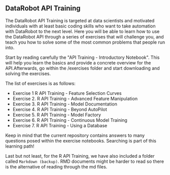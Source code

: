 ## DataRobot API Training

The DataRobot API Training is targeted at data scientists and motivated individuals with at least basic coding skills who want to take automation with DataRobot to the next level. Here you will be able to learn how to use the DataRobot API through a series of exercises that will challenge you, and teach you how to solve some of the most common problems that people run into.

Start by reading carefully the "API Training - Introductory Notebook". This will help you learn the basics and provide a concrete overview for the API.Afterwards, go within the /exercises folder and start downloading and solving the exercises.

The list of exercises is as follows:

- Exercise 1  R API Training - Feature Selection Curves 
- Exercise 2. R API Training - Advanced Feature Manipulation 
- Exercise 3. R API Training - Model Documentation 
- Exercise 4. R API Training - Beyond AutoPilot 
- Exercise 5. R API Training - Model Factory 
- Exercise 6. R API Training - Continuous Model Training
- Exercise 7. R API Training - Using a Database

Keep in mind that the current repository contains answers to many questions posed within the exercise notebooks. Searching is part of this learning path!

Last but not least, for the R API Training, we have also included a folder called `Markdown (backup)`. RMD documents might be harder to read so there is the alternative of reading through the md files.
